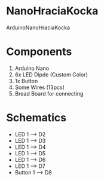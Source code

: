# NanoHraciaKocka
ArduinoNanoHraciaKocka
# Components
1. Arduino Nano
2. 6x LED Dipde (Custom Color)
3. 1x Button
4. Some Wires (13pcs)
5. Bread Board for connecting
# Schematics
- LED 1 --> D2
- LED 1 --> D3
- LED 1 --> D4
- LED 1 --> D5
- LED 1 --> D6
- LED 1 --> D7
- Button 1 --> D8
